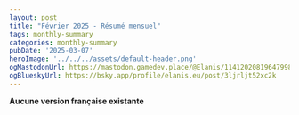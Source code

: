 ```yaml
---
layout: post
title: "Février 2025 - Résumé mensuel"
tags: monthly-summary
categories: monthly-summary
pubDate: '2025-03-07'
heroImage: '../../../assets/default-header.png'
ogMastodonUrl: https://mastodon.gamedev.place/@Elanis/114120208196479989
ogBlueskyUrl: https://bsky.app/profile/elanis.eu/post/3ljrljt52xc2k
---
```

<b>Aucune version française existante</b>